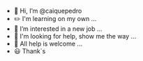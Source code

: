 - 👋 Hi, I’m @caiquepedro
- ✏️ I'm learning on my own ...
- 💼 I’m interested in a new job ...
- 💬 I'm looking for help, show me the way ...
- 🙏 All help is welcome ...
- 😃 Thank`s 
<!---
caiquepedro/caiquepedro is a ✨ special ✨ repository because its `README.md` (this file) appears on your GitHub profile.
You can click the Preview link to take a look at your changes.
--->
